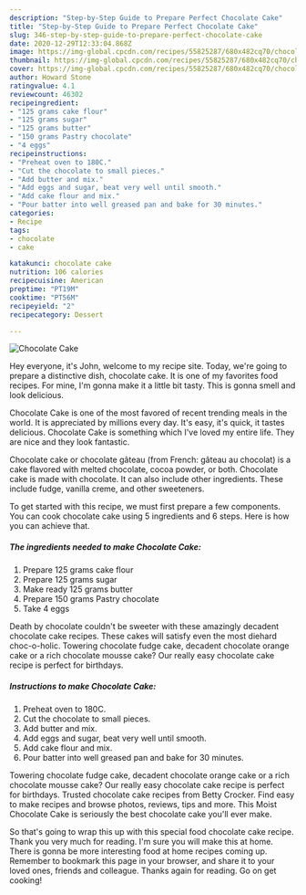 ```yaml
---
description: "Step-by-Step Guide to Prepare Perfect Chocolate Cake"
title: "Step-by-Step Guide to Prepare Perfect Chocolate Cake"
slug: 346-step-by-step-guide-to-prepare-perfect-chocolate-cake
date: 2020-12-29T12:33:04.868Z
image: https://img-global.cpcdn.com/recipes/55825287/680x482cq70/chocolate-cake-recipe-main-photo.jpg
thumbnail: https://img-global.cpcdn.com/recipes/55825287/680x482cq70/chocolate-cake-recipe-main-photo.jpg
cover: https://img-global.cpcdn.com/recipes/55825287/680x482cq70/chocolate-cake-recipe-main-photo.jpg
author: Howard Stone
ratingvalue: 4.1
reviewcount: 46302
recipeingredient:
- "125 grams cake flour"
- "125 grams sugar"
- "125 grams butter"
- "150 grams Pastry chocolate"
- "4 eggs"
recipeinstructions:
- "Preheat oven to 180C."
- "Cut the chocolate to small pieces."
- "Add butter and mix."
- "Add eggs and sugar, beat very well until smooth."
- "Add cake flour and mix."
- "Pour batter into well greased pan and bake for 30 minutes."
categories:
- Recipe
tags:
- chocolate
- cake

katakunci: chocolate cake 
nutrition: 106 calories
recipecuisine: American
preptime: "PT19M"
cooktime: "PT56M"
recipeyield: "2"
recipecategory: Dessert

---
```



![Chocolate Cake](https://img-global.cpcdn.com/recipes/55825287/680x482cq70/chocolate-cake-recipe-main-photo.jpg)

Hey everyone, it's John, welcome to my recipe site. Today, we're going to prepare a distinctive dish, chocolate cake. It is one of my favorites food recipes. For mine, I'm gonna make it a little bit tasty. This is gonna smell and look delicious.

Chocolate Cake is one of the most favored of recent trending meals in the world. It is appreciated by millions every day. It's easy, it's quick, it tastes delicious. Chocolate Cake is something which I've loved my entire life. They are nice and they look fantastic.

Chocolate cake or chocolate gâteau (from French: gâteau au chocolat) is a cake flavored with melted chocolate, cocoa powder, or both. Chocolate cake is made with chocolate. It can also include other ingredients. These include fudge, vanilla creme, and other sweeteners.


To get started with this recipe, we must first prepare a few components. You can cook chocolate cake using 5 ingredients and 6 steps. Here is how you can achieve that.

<!--inarticleads1-->

##### The ingredients needed to make Chocolate Cake:

1. Prepare 125 grams cake flour
1. Prepare 125 grams sugar
1. Make ready 125 grams butter
1. Prepare 150 grams Pastry chocolate
1. Take 4 eggs


Death by chocolate couldn&#39;t be sweeter with these amazingly decadent chocolate cake recipes. These cakes will satisfy even the most diehard choc-o-holic. Towering chocolate fudge cake, decadent chocolate orange cake or a rich chocolate mousse cake? Our really easy chocolate cake recipe is perfect for birthdays. 

<!--inarticleads2-->

##### Instructions to make Chocolate Cake:

1. Preheat oven to 180C.
1. Cut the chocolate to small pieces.
1. Add butter and mix.
1. Add eggs and sugar, beat very well until smooth.
1. Add cake flour and mix.
1. Pour batter into well greased pan and bake for 30 minutes.


Towering chocolate fudge cake, decadent chocolate orange cake or a rich chocolate mousse cake? Our really easy chocolate cake recipe is perfect for birthdays. Trusted chocolate cake recipes from Betty Crocker. Find easy to make recipes and browse photos, reviews, tips and more. This Moist Chocolate Cake is seriously the best chocolate cake you&#39;ll ever make. 

So that's going to wrap this up with this special food chocolate cake recipe. Thank you very much for reading. I'm sure you will make this at home. There is gonna be more interesting food at home recipes coming up. Remember to bookmark this page in your browser, and share it to your loved ones, friends and colleague. Thanks again for reading. Go on get cooking!
